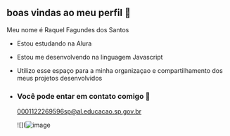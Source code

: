 ## boas vindas ao meu perfil 🦅

Meu nome é Raquel Fagundes dos Santos

- Estou estudando na Alura
- Estou me desenvolvendo na linguagem Javascript
- Utilizo esse espaço para a minha organizaçao e compartilhamento dos meus projetos desenvolvidos

- ### Você pode entar em contato comigo 📧
  0001122269596sp@al.educacao.sp.gov.br
  

  ![](![image](https://github.com/user-attachments/assets/6d04b83e-5d8e-42ae-807d-0e32b44cc780)

